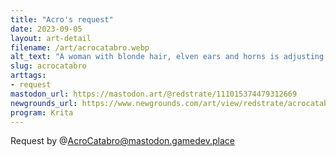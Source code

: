 ```yaml
---
title: "Acro's request"
date: 2023-09-05
layout: art-detail
filename: /art/acrocatabro.webp
alt_text: "A woman with blonde hair, elven ears and horns is adjusting one of her arm wrappings. She is looking aloof, and has a red two piece outfit with leggings."
slug: acrocatabro
arttags:
- request
mastodon_url: https://mastodon.art/@redstrate/111015374479312669
newgrounds_url: https://www.newgrounds.com/art/view/redstrate/acrocatabro-equest
program: Krita
---
```

Request by @AcroCatabro@mastodon.gamedev.place

